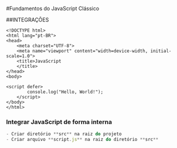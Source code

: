 #Fundamentos do JavaScript Clássico

##INTEGRAÇÕES
~~~
<!DOCTYPE html>
<html lang="pt-BR">
<head>
    <meta charset="UTF-8">
    <meta name="viewport" content="width=device-width, initial-scale=1.0">
    <title>JavaScript
    </title>
</head>
<body>
    
<script defer>
        console.log("Hello, World!");
    </script>
</body>
</html>
~~~
### Integrar JavaScript de forma interna

~~~ javascript
- Criar diretório **src** na raiz do projeto
- Criar arquivo **script.js** na raiz do diretório **src**
